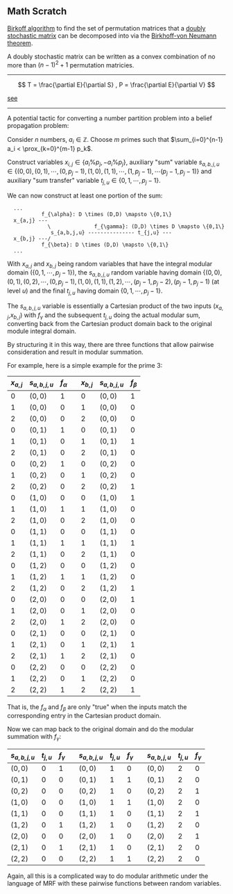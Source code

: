 Math Scratch
---

[Birkoff algorithm](https://en.wikipedia.org/wiki/Birkhoff_algorithm) to find the set of
permutation matrices that a [doubly stochastic matrix](https://en.wikipedia.org/wiki/Doubly_stochastic_matrix)
can be decomposed into via the [Birkhoff-von Neumann theorem](https://en.wikipedia.org/wiki/Doubly_stochastic_matrix#Birkhoff%E2%80%93von_Neumann_theorem).

A doubly stochastic matrix can be written as a convex combination of no more than $(n-1)^2 + 1$ permutation matricies.

---


$$
T = \frac{\partial E}{\partial S} , P = \frac{\partial E}{\partial V} 
$$

[see](http://www.silcom.com/~aludwig/Physics/QM/Stat_mech_defs.htm)



---


A potential tactic for converting a number partition problem into a belief propagation problem:

Consider $n$ numbers, $a_i \in \mathbb{Z}$.
Choose $m$ primes such that $\sum_{i=0}^{n-1} a_i < \prox_{k=0}^{m-1} p_k$.

Construct variables $x_{i,j} \in \{ a_i \% p_j, -a_i \% p_j \}$, auxiliary "sum" variable
$s_{a,b,j,u} \in \{ (0,0), (0,1), \cdots, (0,p_j-1), (1,0), (1,1), \cdots, (1,p_j-1), \cdots (p_j-1,p_j-1) \}$
and auxiliary "sum transfer" variable $t_{j,u} \in \{ 0, 1, \cdots, p_j-1 \}$.

We can now construct at least one portion of the sum:

```
  ...
           f_{\alpha}: D \times (D,D) \mapsto \{0,1\}
  x_{a,j} ---
             \              f_{\gamma}: (D,D) \times D \mapsto \{0,1\}
              s_{a,b,j,u} --------------- t_{j,u} ---
  x_{b,j} ---/
           f_{\beta}: D \times (D,D) \mapsto \{0,1\}
  ...

```

With $x_{a,j}$ and $x_{b,j}$ being random variables that have the integral modular domain ($\{0,1,\cdots,p_j-1\}$),
the $s_{a,b,j,u}$ random variable having domain $\{(0,0),(0,1),(0,2),\cdots,(0,p_j-1),(1,0),(1,1),(1,2),\cdots,(p_j-1,p_j-2),(p_j-1,p_j-1)$
(at level $u$)
and the final $t_{j,u}$ having domain $\{0,1,\cdots,p_j-1\}$.

The $s_{a,b,j,u}$ variable is essentially a Cartesian product of the two inputs ($x_{a,j}$,$x_{b,j}$) with
$f_{\gamma}$ and the subsequent $t_{j,u}$ doing the actual modular sum, converting back from the Cartesian
product domain back to the original module integral domain.

By structuring it in this way, there are three functions that allow pairwise consideration and result in modular summation.

For example, here is a simple example for the prime $3$:

| $x_{a,j}$ | $s_{a,b,j,u}$ | $f_{\alpha}$ |   | $x_{b,j}$ | $s_{a,b,j,u}$ | $f_{\beta}$ |
|-----------|---------------|--------------|---|-----------|---------------|-------------|
| $0$       |  $(0,0)$      |   $1$        |   |   $0$     |   $(0,0)$     |  $1$        |
| $1$       |  $(0,0)$      |   $0$        |   |   $1$     |   $(0,0)$     |  $0$        |
| $2$       |  $(0,0)$      |   $0$        |   |   $2$     |   $(0,0)$     |  $0$        |
| $0$       |  $(0,1)$      |   $1$        |   |   $0$     |   $(0,1)$     |  $0$        |
| $1$       |  $(0,1)$      |   $0$        |   |   $1$     |   $(0,1)$     |  $1$        |
| $2$       |  $(0,1)$      |   $0$        |   |   $2$     |   $(0,1)$     |  $0$        |
| $0$       |  $(0,2)$      |   $1$        |   |   $0$     |   $(0,2)$     |  $0$        |
| $1$       |  $(0,2)$      |   $0$        |   |   $1$     |   $(0,2)$     |  $0$        |
| $2$       |  $(0,2)$      |   $0$        |   |   $2$     |   $(0,2)$     |  $1$        |
| $0$       |  $(1,0)$      |   $0$        |   |   $0$     |   $(1,0)$     |  $1$        |
| $1$       |  $(1,0)$      |   $1$        |   |   $1$     |   $(1,0)$     |  $0$        |
| $2$       |  $(1,0)$      |   $0$        |   |   $2$     |   $(1,0)$     |  $0$        |
| $0$       |  $(1,1)$      |   $0$        |   |   $0$     |   $(1,1)$     |  $0$        |
| $1$       |  $(1,1)$      |   $1$        |   |   $1$     |   $(1,1)$     |  $1$        |
| $2$       |  $(1,1)$      |   $0$        |   |   $2$     |   $(1,1)$     |  $0$        |
| $0$       |  $(1,2)$      |   $0$        |   |   $0$     |   $(1,2)$     |  $0$        |
| $1$       |  $(1,2)$      |   $1$        |   |   $1$     |   $(1,2)$     |  $0$        |
| $2$       |  $(1,2)$      |   $0$        |   |   $2$     |   $(1,2)$     |  $1$        |
| $0$       |  $(2,0)$      |   $0$        |   |   $0$     |   $(2,0)$     |  $1$        |
| $1$       |  $(2,0)$      |   $0$        |   |   $1$     |   $(2,0)$     |  $0$        |
| $2$       |  $(2,0)$      |   $1$        |   |   $2$     |   $(2,0)$     |  $0$        |
| $0$       |  $(2,1)$      |   $0$        |   |   $0$     |   $(2,1)$     |  $0$        |
| $1$       |  $(2,1)$      |   $0$        |   |   $1$     |   $(2,1)$     |  $1$        |
| $2$       |  $(2,1)$      |   $1$        |   |   $2$     |   $(2,1)$     |  $0$        |
| $0$       |  $(2,2)$      |   $0$        |   |   $0$     |   $(2,2)$     |  $0$        |
| $1$       |  $(2,2)$      |   $0$        |   |   $1$     |   $(2,2)$     |  $0$        |
| $2$       |  $(2,2)$      |   $1$        |   |   $2$     |   $(2,2)$     |  $1$        |

That is, the $f_{\alpha}$ and $f_{\beta}$ are only "true" when the inputs match the corresponding
entry in the Cartesian product domain.

Now we can map back to the original domain and do the modular summation with $f_{\gamma}$:

| $s_{a,b,j,u}$ | $t_{j,u}$ | $f_{\gamma}$ |   | $s_{a,b,j,u}$ | $t_{j,u}$ | $f_{\gamma}$ |   | $s_{a,b,j,u}$ | $t_{j,u}$ | $f_{\gamma}$ |
|---------------|-----------|--------------|---|---------------|-----------|--------------|---|---------------|-----------|--------------|
| $(0,0)$       |   $0$     |    $1$       |   |  $(0,0)$      | $1$       | $0$          |   |  $(0,0)$      | $2$       | $0$          |
| $(0,1)$       |   $0$     |    $0$       |   |  $(0,1)$      | $1$       | $1$          |   |  $(0,1)$      | $2$       | $0$          |
| $(0,2)$       |   $0$     |    $0$       |   |  $(0,2)$      | $1$       | $0$          |   |  $(0,2)$      | $2$       | $1$          |
| $(1,0)$       |   $0$     |    $0$       |   |  $(1,0)$      | $1$       | $1$          |   |  $(1,0)$      | $2$       | $0$          |
| $(1,1)$       |   $0$     |    $0$       |   |  $(1,1)$      | $1$       | $0$          |   |  $(1,1)$      | $2$       | $1$          |
| $(1,2)$       |   $0$     |    $1$       |   |  $(1,2)$      | $1$       | $0$          |   |  $(1,2)$      | $2$       | $0$          |
| $(2,0)$       |   $0$     |    $0$       |   |  $(2,0)$      | $1$       | $0$          |   |  $(2,0)$      | $2$       | $1$          |
| $(2,1)$       |   $0$     |    $1$       |   |  $(2,1)$      | $1$       | $0$          |   |  $(2,1)$      | $2$       | $0$          |
| $(2,2)$       |   $0$     |    $0$       |   |  $(2,2)$      | $1$       | $1$          |   |  $(2,2)$      | $2$       | $0$          |

Again, all this is a complicated way to do modular arithmetic under the language of MRF with these pairwise functions between random variables.

 
